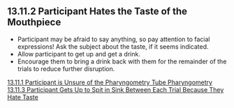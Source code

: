 ## 13.11.2 Participant Hates the Taste of the Mouthpiece

* Participant may be afraid to say anything, so pay attention to facial expressions!  Ask the subject about the taste, if it seems indicated.
* Allow participant to get up and get a drink.
* Encourage them to bring a drink back with them for the remainder of the trials to reduce further disruption.


<div class="center">
<div class="btn-group">
  <a href=":pages_path:/manuals/pharyngometry/13-11-01-ppt-unsure-pharyn-tube.md" class="btn btn-default">
    <span class="glyphicon glyphicon-chevron-left"></span>
    13.11.1 Participant is Unsure of the Pharyngometry Tube
  </a>

  <a href=":pages_path:/manuals/pharyngometry" class="btn btn-default">
    <span class="glyphicon glyphicon-chevron-up"></span>
    Pharyngometry
  </a>

  <a href=":pages_path:/manuals/pharyngometry/13-11-03-ppt-spits.md" class="btn btn-success">
    13.11.3 Participant Gets Up to Spit in Sink Between Each Trial Because They Hate Taste
    <span class="glyphicon glyphicon-chevron-right"></span>
  </a>
</div>
</div>
